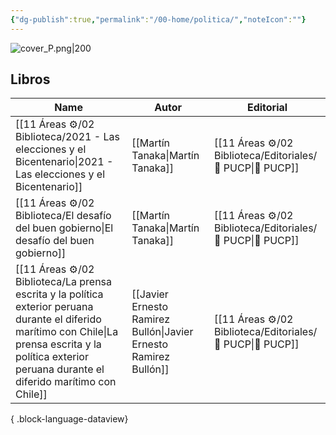 ```yaml
---
{"dg-publish":true,"permalink":"/00-home/politica/","noteIcon":""}
---
```


![cover_P.png|200](/img/user/02%20Image/cover_P.png)
## Libros
| Name                                                                                                                                                                                                             | Autor                                                            | Editorial                                                    |
| ---------------------------------------------------------------------------------------------------------------------------------------------------------------------------------------------------------------- | ---------------------------------------------------------------- | ------------------------------------------------------------ |
| [[11 Áreas ⚙/02 Biblioteca/2021 - Las elecciones y el Bicentenario\|2021 - Las elecciones y el Bicentenario]]                                                                                                 | [[Martín Tanaka\|Martín Tanaka]]                                 | [[11 Áreas ⚙/02 Biblioteca/Editoriales/📔 PUCP\|📔 PUCP]] |
| [[11 Áreas ⚙/02 Biblioteca/El desafío del buen gobierno\|El desafío del buen gobierno]]                                                                                                                       | [[Martín Tanaka\|Martín Tanaka]]                                 | [[11 Áreas ⚙/02 Biblioteca/Editoriales/📔 PUCP\|📔 PUCP]] |
| [[11 Áreas ⚙/02 Biblioteca/La prensa escrita y la política exterior peruana durante el diferido marítimo con Chile\|La prensa escrita y la política exterior peruana durante el diferido marítimo con Chile]] | [[Javier Ernesto Ramirez Bullón\|Javier Ernesto Ramirez Bullón]] | [[11 Áreas ⚙/02 Biblioteca/Editoriales/📔 PUCP\|📔 PUCP]] |

{ .block-language-dataview}